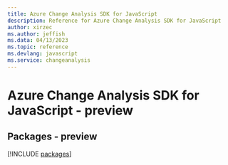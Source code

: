 ```yaml
---
title: Azure Change Analysis SDK for JavaScript
description: Reference for Azure Change Analysis SDK for JavaScript
author: xirzec
ms.author: jeffish
ms.data: 04/13/2023
ms.topic: reference
ms.devlang: javascript
ms.service: changeanalysis
---
```

# Azure Change Analysis SDK for JavaScript - preview
## Packages - preview
[!INCLUDE [packages](change-analysis-index.md)]